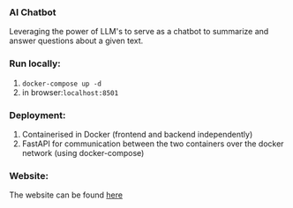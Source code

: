 ### AI Chatbot
Leveraging the power of LLM's to serve as a chatbot to summarize and answer questions about a given text.

### Run locally:
1. `docker-compose up -d`
2. in browser:`localhost:8501`

### Deployment:
1. Containerised in Docker (frontend and backend independently)
2. FastAPI for communication between the two containers over the docker network (using docker-compose)
   
### Website:
The website can be found [here](http://summarizer.eu-central-1.elasticbeanstalk.com/)

